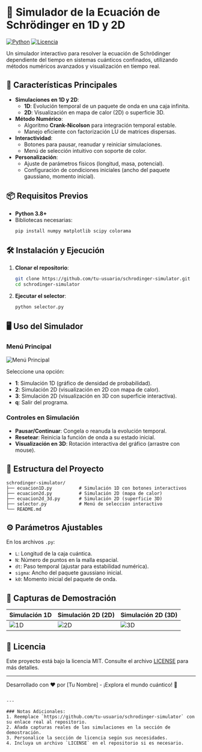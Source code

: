 # 🚀 Simulador de la Ecuación de Schrödinger en 1D y 2D

[![Python](https://img.shields.io/badge/Python-3.8%2B-blue?logo=python)](https://www.python.org/)
[![Licencia](https://img.shields.io/badge/Licencia-MIT-green)](LICENSE)

Un simulador interactivo para resolver la ecuación de Schrödinger dependiente del tiempo en sistemas cuánticos confinados, utilizando métodos numéricos avanzados y visualización en tiempo real.

## 🌟 Características Principales

- **Simulaciones en 1D y 2D**:
  - **1D**: Evolución temporal de un paquete de onda en una caja infinita.
  - **2D**: Visualización en mapa de calor (2D) o superficie 3D.
- **Método Numérico**:
  - Algoritmo **Crank-Nicolson** para integración temporal estable.
  - Manejo eficiente con factorización LU de matrices dispersas.
- **Interactividad**:
  - Botones para pausar, reanudar y reiniciar simulaciones.
  - Menú de selección intuitivo con soporte de color.
- **Personalización**:
  - Ajuste de parámetros físicos (longitud, masa, potencial).
  - Configuración de condiciones iniciales (ancho del paquete gaussiano, momento inicial).

## 📦 Requisitos Previos

- **Python 3.8+**
- Bibliotecas necesarias:
  ```bash
  pip install numpy matplotlib scipy colorama
  ```

## 🛠️ Instalación y Ejecución

1. **Clonar el repositorio**:
   ```bash
   git clone https://github.com/tu-usuario/schrodinger-simulator.git
   cd schrodinger-simulator
   ```

2. **Ejecutar el selector**:
   ```bash
   python selector.py
   ```

## 🖥️ Uso del Simulador

### Menú Principal
![Menú Principal](https://via.placeholder.com/600x200.png?text=Selector+Interactivo+del+Simulador)

Seleccione una opción:
- **1**: Simulación 1D (gráfico de densidad de probabilidad).
- **2**: Simulación 2D (visualización en 2D con mapa de calor).
- **3**: Simulación 2D (visualización en 3D con superficie interactiva).
- **q**: Salir del programa.

### Controles en Simulación
- **Pausar/Continuar**: Congela o reanuda la evolución temporal.
- **Resetear**: Reinicia la función de onda a su estado inicial.
- **Visualización en 3D**: Rotación interactiva del gráfico (arrastre con mouse).

## 📂 Estructura del Proyecto

```
schrodinger-simulator/
├── ecuacion1D.py          # Simulación 1D con botones interactivos
├── ecuacion2d.py          # Simulación 2D (mapa de calor)
├── ecuacion2d_3d.py       # Simulación 2D (superficie 3D)
├── selector.py            # Menú de selección interactivo
└── README.md
```

## ⚙️ Parámetros Ajustables

En los archivos `.py`:
- `L`: Longitud de la caja cuántica.
- `N`: Número de puntos en la malla espacial.
- `dt`: Paso temporal (ajustar para estabilidad numérica).
- `sigma`: Ancho del paquete gaussiano inicial.
- `k0`: Momento inicial del paquete de onda.

## 📸 Capturas de Demostración

| Simulación 1D | Simulación 2D (2D) | Simulación 2D (3D) |
|---------------|--------------------|--------------------|
| ![1D](https://via.placeholder.com/300x200.png?text=Evolución+1D) | ![2D](https://via.placeholder.com/300x200.png?text=Mapa+de+Calor+2D) | ![3D](https://via.placeholder.com/300x200.png?text=Superficie+3D) |

## 📄 Licencia

Este proyecto está bajo la licencia MIT. Consulte el archivo [LICENSE](LICENSE) para más detalles.

---

Desarrollado con ❤️ por [Tu Nombre] - ¡Explora el mundo cuántico! 🎇
```

---

### Notas Adicionales:
1. Reemplace `https://github.com/tu-usuario/schrodinger-simulator` con su enlace real al repositorio.
2. Añada capturas reales de las simulaciones en la sección de demostración.
3. Personalice la sección de licencia según sus necesidades.
4. Incluya un archivo `LICENSE` en el repositorio si es necesario.
